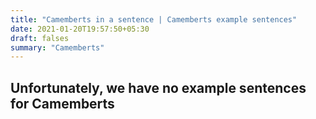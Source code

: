 ```yaml
---
title: "Camemberts in a sentence | Camemberts example sentences"
date: 2021-01-20T19:57:50+05:30
draft: falses
summary: "Camemberts"
---
```

## Unfortunately, we have no example sentences for Camemberts                 
